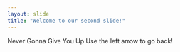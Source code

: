 ```yaml
---
layout: slide
title: "Welcome to our second slide!"
---
```

Never Gonna Give You Up
Use the left arrow to go back!
